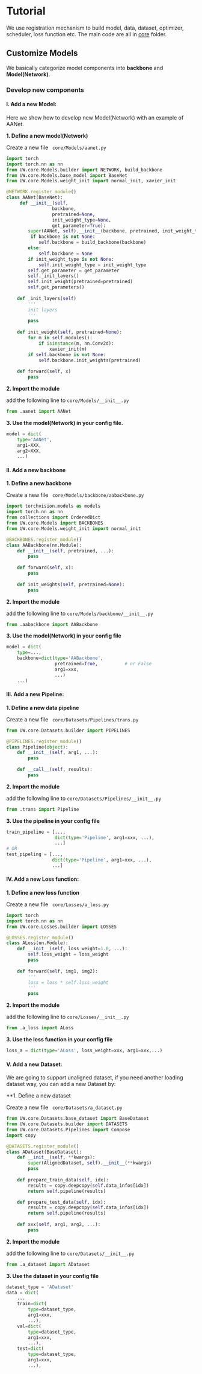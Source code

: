 # Tutorial

We use registration mechanism to build model, data, dataset, optimizer, scheduler, loss function etc. The main code are all in [core](../core) folder.

## Customize Models

We basically categorize model components into **backbone** and **Model(Network)**.

### Develop new components

#### I. Add a new Model:

Here we show how to develop new Model(Network) with an example of  AANet.

**1. Define a new model(Network)**

Create a new file ``` core/Models/aanet.py```

```python
import torch
import torch.nn as nn
from UW.core.Models.builder import NETWORK, build_backbone
from UW.core.Models.base_model import BaseNet
from UW.core.Models.weight_init import normal_init, xavier_init

@NETWORK.register_module()
class AANet(BaseNet):
	 def __init__(self,
                 backbone,
                 pretrained=None,
                 init_weight_type=None,
                 get_parameter=True):
        super(AANet, self).__init__(backbone, pretrained, init_weight_type, get_parameter)
         if backbone is not None:
            self.backbone = build_backbone(backbone)
        else:
            self.backbone = None
        if init_weight_type is not None:
            self.init_weight_type = init_weight_type
        self.get_parameter = get_parameter
        self._init_layers()
        self.init_weight(pretrained=pretrained)
        self.get_parameters()
        
    def _init_layers(self)
    	'''
    	init layers
    	'''
        pass
    
    def init_weight(self, pretrained=None):
        for m in self.modules():
            if isinstance(m, nn.Conv2d):
                xavier_init(m)
        if self.backbone is not None:
            self.backbone.init_weights(pretrained)
    
    def forward(self, x)
    	pass
```

**2. Import the module**

add the following line to ```core/Models/__init__.py```	

```python
from .aanet import AANet
```

**3. Use the model(Network) in your config file.**

```python
model = dict(
    type='AANet',
    arg1=XXX,
    arg2=XXX,
    ...)
```

#### II. Add a new backbone

**1. Define a new backbone**

Create a new file ``` core/Models/backbone/aabackbone.py```

```python
import torchvision.models as models
import torch.nn as nn
from collections import OrderedDict
from UW.core.Models import BACKBONES
from UW.core.Models.weight_init import normal_init

@BACKBONES.register_module()
class AABackbone(nn.Module):
    def __init__(self, pretrained, ...):
        pass
    
    def forward(self, x):
        pass
    
    def init_weights(self, pretrained=None):
        pass
```

**2. Import the module**

add the following line to ```core/Models/backbone/__init__.py```	

```python
from .aabackbone import AABackbone
```

**3. Use the model(Network) in your config file**

```python
model = dict(
    type=...,
    backbone=dict(type='AABackbone', 
                  pretrained=True, 			# or False
                  arg1=xxx,
                  ...)
    ...)
```

#### III. Add a new Pipeline:

**1. Define a new data pipeline**

Create a new file ``` core/Datasets/Pipelines/trans.py```

```python
from UW.core.Datasets.builder import PIPELINES

@PIPELINES.register_module()
class Pipeline(object):
    def __init__(self, arg1, ...):
        pass
    
    def __call__(self, results):
        pass
```

**2. Import the module**

add the following line to ```core/Datasets/Pipelines/__init__.py```	

```python
from .trans import Pipeline
```

**3. Use the pipeline in your config file**

```python
train_pipeline = [...,
                  dict(type='Pipeline', arg1=xxx, ...),
    			  ...]
# OR
test_pipeling = [...,
                 dict(type='Pipeline', arg1=xxx, ...),
                 ...]
```

#### IV. Add a new Loss function:

**1. Define a new loss function**

Create a new file ``` core/Losses/a_loss.py```

```python
import torch
import torch.nn as nn
from UW.core.Losses.builder import LOSSES

@LOSSES.register_module()
class ALoss(nn.Module):
    def __init__(self, loss_weight=1.0, ...):
        self.loss_weight = loss_weight
        pass
    
    def forward(self, img1, img2):
        '''
        loss = loss * self.loss_weight
        '''
        pass
```

**2. Import the module**

add the following line to ```core/Losses/__init__.py```	

```python
from .a_loss import ALoss
```

**3. Use the loss function in your config file**

```python
loss_a = dict(type='ALoss', loss_weight=xxx, arg1=xxx,...)
```

#### V. Add a new Dataset:

We are going to support unaligned dataset, if you need another loading dataset way, you can add a new Dataset by:

**1. Define a new dataset

Create a new file ``` core/Datasets/a_dataset.py```

```python
from UW.core.Datasets.base_dataset import BaseDataset
from UW.core.Datasets.builder import DATASETS
from UW.core.Datasets.Pipelines import Compose
import copy

@DATASETS.register_module()
class ADataset(BaseDataset):
    def __init__(self, **kwargs):
        super(AlignedDataset, self).__init__(**kwargs)
        pass
    
    def prepare_train_data(self, idx):
        results = copy.deepcopy(self.data_infos[idx])
        return self.pipeline(results)

    def prepare_test_data(self, idx):
        results = copy.deepcopy(self.data_infos[idx])
        return self.pipeline(results)
    
    def xxx(self, arg1, arg2, ...):
        pass
```

**2. Import the module**

add the following line to ```core/Datasets/__init__.py```	

```python
from .a_dataset import ADataset
```

**3. Use the dataset in your config file**

```python
dataset_type = 'ADataset'
data = dict(
    ...
    train=dict(
        type=dataset_type,
        arg1=xxx,
        ...),
    val=dict(
        type=dataset_type,
        arg1=xxx,
        ...),
    test=dict(
        type=dataset_type,
        arg1=xxx,
        ...),
```

#### 



